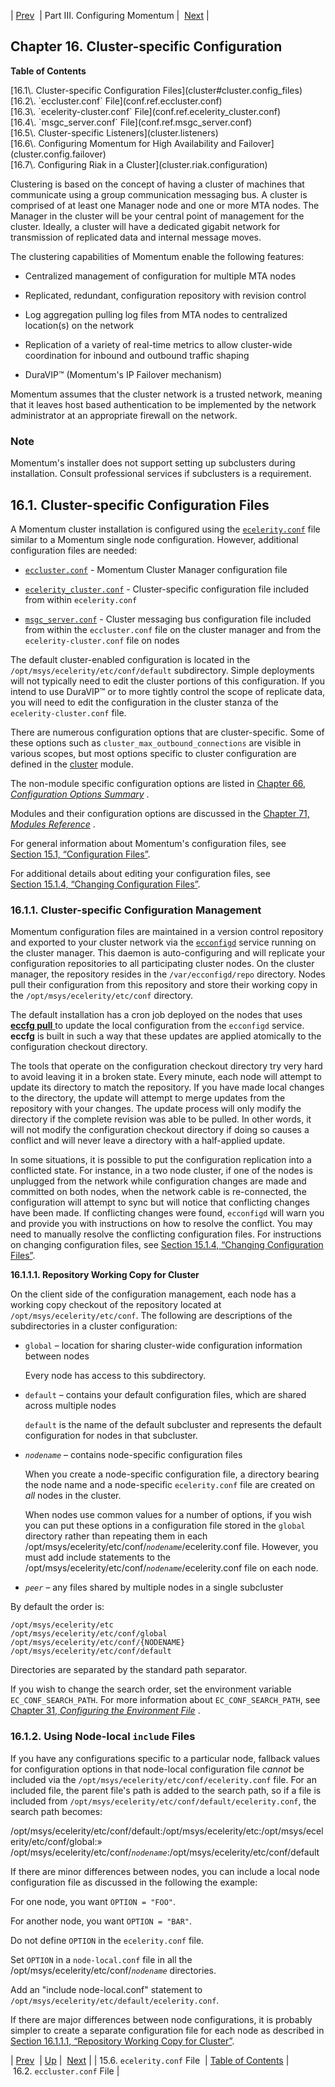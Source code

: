 | [Prev](conf.ref.ecelerity.conf)  | Part III. Configuring Momentum |  [Next](conf.ref.eccluster.conf) |

## Chapter 16. Cluster-specific Configuration

**Table of Contents**

<dl class="toc">

<dt>[16.1\. Cluster-specific Configuration Files](cluster#cluster.config_files)</dt>

<dt>[16.2\. `eccluster.conf` File](conf.ref.eccluster.conf)</dt>

<dt>[16.3\. `ecelerity-cluster.conf` File](conf.ref.ecelerity_cluster.conf)</dt>

<dt>[16.4\. `msgc_server.conf` File](conf.ref.msgc_server.conf)</dt>

<dt>[16.5\. Cluster-specific Listeners](cluster.listeners)</dt>

<dt>[16.6\. Configuring Momentum for High Availability and Failover](cluster.config.failover)</dt>

<dt>[16.7\. Configuring Riak in a Cluster](cluster.riak.configuration)</dt>

</dl>

Clustering is based on the concept of having a cluster of machines that communicate using a group communication messaging bus. A cluster is comprised of at least one Manager node and one or more MTA nodes. The Manager in the cluster will be your central point of management for the cluster. Ideally, a cluster will have a dedicated gigabit network for transmission of replicated data and internal message moves.

The clustering capabilities of Momentum enable the following features:

*   Centralized management of configuration for multiple MTA nodes

*   Replicated, redundant, configuration repository with revision control

*   Log aggregation pulling log files from MTA nodes to centralized location(s) on the network

*   Replication of a variety of real-time metrics to allow cluster-wide coordination for inbound and outbound traffic shaping

*   DuraVIP™ (Momentum's IP Failover mechanism)

Momentum assumes that the cluster network is a trusted network, meaning that it leaves host based authentication to be implemented by the network administrator at an appropriate firewall on the network.

### Note

Momentum's installer does not support setting up subclusters during installation. Consult professional services if subclusters is a requirement.

## 16.1. Cluster-specific Configuration Files

A Momentum cluster installation is configured using the [`ecelerity.conf`](conf.ref.ecelerity.conf "15.6. ecelerity.conf File") file similar to a Momentum single node configuration. However, additional configuration files are needed:

*   [`eccluster.conf`](conf.ref.eccluster.conf "16.2. eccluster.conf File") - Momentum Cluster Manager configuration file

*   [`ecelerity_cluster.conf`](conf.ref.ecelerity_cluster.conf "16.3. ecelerity-cluster.conf File") - Cluster-specific configuration file included from within `ecelerity.conf`

*   [`msgc_server.conf`](conf.ref.msgc_server.conf "16.4. msgc_server.conf File") - Cluster messaging bus configuration file included from within the `eccluster.conf` file on the cluster manager and from the `ecelerity-cluster.conf` file on nodes

The default cluster-enabled configuration is located in the `/opt/msys/ecelerity/etc/conf/default` subdirectory. Simple deployments will not typically need to edit the cluster portions of this configuration. If you intend to use DuraVIP™ or to more tightly control the scope of replicate data, you will need to edit the configuration in the cluster stanza of the `ecelerity-cluster.conf` file.

There are numerous configuration options that are cluster-specific. Some of these options such as `cluster_max_outbound_connections` are visible in various scopes, but most options specific to cluster configuration are defined in the [cluster](modules.cluster "71.19. cluster – Cluster") module.

The non-module specific configuration options are listed in [Chapter 66, *Configuration Options Summary*](config.options.summary "Chapter 66. Configuration Options Summary") .

Modules and their configuration options are discussed in the [Chapter 71, *Modules Reference*](modules "Chapter 71. Modules Reference") .

For general information about Momentum's configuration files, see [Section 15.1, “Configuration Files”](conf.overview#conf.files "15.1. Configuration Files").

For additional details about editing your configuration files, see [Section 15.1.4, “Changing Configuration Files”](conf.overview#conf.manual.changes "15.1.4. Changing Configuration Files").

### 16.1.1. Cluster-specific Configuration Management

Momentum configuration files are maintained in a version control repository and exported to your cluster network via the [`ecconfigd`](conf.overview#conf.ecconfigd "15.1.3. Configuration Management (ecconfigd)") service running on the cluster manager. This daemon is auto-configuring and will replicate your configuration repositories to all participating cluster nodes. On the cluster manager, the repository resides in the `/var/ecconfigd/repo` directory. Nodes pull their configuration from this repository and store their working copy in the `/opt/msys/ecelerity/etc/conf` directory.

The default installation has a cron job deployed on the nodes that uses [**eccfg pull** ](executable.eccfg "eccfg") to update the local configuration from the `ecconfigd` service. **eccfg** is built in such a way that these updates are applied atomically to the configuration checkout directory.

The tools that operate on the configuration checkout directory try very hard to avoid leaving it in a broken state. Every minute, each node will attempt to update its directory to match the repository. If you have made local changes to the directory, the update will attempt to merge updates from the repository with your changes. The update process will only modify the directory if the complete revision was able to be pulled. In other words, it will not modify the configuration checkout directory if doing so causes a conflict and will never leave a directory with a half-applied update.

In some situations, it is possible to put the configuration replication into a conflicted state. For instance, in a two node cluster, if one of the nodes is unplugged from the network while configuration changes are made and committed on both nodes, when the network cable is re-connected, the configuration will attempt to sync but will notice that conflicting changes have been made. If conflicting changes were found, `ecconfigd` will warn you and provide you with instructions on how to resolve the conflict. You may need to manually resolve the conflicting configuration files. For instructions on changing configuration files, see [Section 15.1.4, “Changing Configuration Files”](conf.overview#conf.manual.changes "15.1.4. Changing Configuration Files").

**16.1.1.1. Repository Working Copy for Cluster**

On the client side of the configuration management, each node has a working copy checkout of the repository located at `/opt/msys/ecelerity/etc/conf`. The following are descriptions of the subdirectories in a cluster configuration:

*   `global` – location for sharing cluster-wide configuration information between nodes

    Every node has access to this subdirectory.

*   `default` – contains your default configuration files, which are shared across multiple nodes

    `default` is the name of the default subcluster and represents the default configuration for nodes in that subcluster.

*   *`nodename`* – contains node-specific configuration files

    When you create a node-specific configuration file, a directory bearing the node name and a node-specific `ecelerity.conf` file are created on *all* nodes in the cluster.

    When nodes use common values for a number of options, if you wish you can put these options in a configuration file stored in the `global` directory rather than repeating them in each /opt/msys/ecelerity/etc/conf/*`nodename`*/ecelerity.conf file. However, you must add include statements to the /opt/msys/ecelerity/etc/conf/*`nodename`*/ecelerity.conf file on each node.

*   *`peer`* – any files shared by multiple nodes in a single subcluster

By default the order is:

```
/opt/msys/ecelerity/etc
/opt/msys/ecelerity/etc/conf/global
/opt/msys/ecelerity/etc/conf/{NODENAME}
/opt/msys/ecelerity/etc/conf/default
```

Directories are separated by the standard path separator.

If you wish to change the search order, set the environment variable `EC_CONF_SEARCH_PATH`. For more information about `EC_CONF_SEARCH_PATH`, see [Chapter 31, *Configuring the Environment File*](environment_file "Chapter 31. Configuring the Environment File") .

### 16.1.2. Using Node-local `include` Files

If you have any configurations specific to a particular node, fallback values for configuration options in that node-local configuration file *cannot* be included via the `/opt/msys/ecelerity/etc/conf/ecelerity.conf` file. For an included file, the parent file's path is added to the search path, so if a file is included from `/opt/msys/ecelerity/etc/conf/default/ecelerity.conf`, the search path becomes:

/opt/msys/ecelerity/etc/conf/default:/opt/msys/ecelerity/etc:/opt/msys/ecelerity/etc/conf/global:»
  /opt/msys/ecelerity/etc/conf/*`nodename`*:/opt/msys/ecelerity/etc/conf/default

If there are minor differences between nodes, you can include a local node configuration file as discussed in the following the example:

For one node, you want `OPTION = "FOO"`.

For another node, you want `OPTION = "BAR"`.

Do not define `OPTION` in the `ecelerity.conf` file.

Set `OPTION` in a `node-local.conf` file in all the /opt/msys/ecelerity/etc/conf/*`nodename`* directories.

Add an "include node-local.conf" statement to `/opt/msys/ecelerity/etc/default/ecelerity.conf`.

If there are major differences between node configurations, it is probably simpler to create a separate configuration file for each node as described in [Section 16.1.1.1, “Repository Working Copy for Cluster”](cluster#cluster.config_files.mgmt.cluster "16.1.1.1. Repository Working Copy for Cluster").

| [Prev](conf.ref.ecelerity.conf)  | [Up](p.configuration) |  [Next](conf.ref.eccluster.conf) |
| 15.6. `ecelerity.conf` File  | [Table of Contents](index) |  16.2. `eccluster.conf` File |

